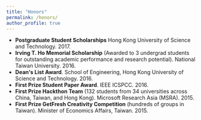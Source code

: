 ```yaml
---
title: "Honors"
permalink: /honors/
author_profile: true
---
```


* **Postgraduate Student Scholarships** Hong Kong University of Science and Technology. 2017.
* **Irving T. Ho Memorial Scholarship** (Awarded to 3 undergrad students for outstanding academic performance and research potential). National Taiwan University. 2016.
* **Dean's List Award**. School of Engineering, Hong Kong University of Science and Technology. 2016.
* **First Prize Student Paper Award**. IEEE ICSPCC. 2016.
* **First Prize Hackthon Team** (132 students from 34 universities across China, Taiwan, and Hong Kong). Microsoft Research Asia (MSRA). 2015.
* **First Prize GetFresh Creativity Competition** (hundreds of groups in Taiwan). Minister of Economics Affairs, Taiwan. 2015.